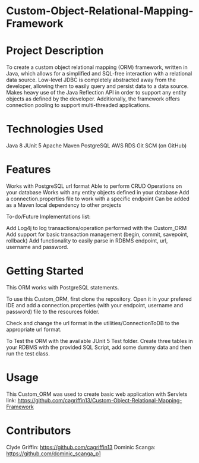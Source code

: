 # Custom-Object-Relational-Mapping-Framework

# Project Description
To create a custom object relational mapping (ORM) framework, written in Java, which allows for a simplified and SQL-free interaction with a relational data source. Low-level JDBC is completely abstracted away from the developer, allowing them to easily query and persist data to a data source. Makes heavy use of the Java Reflection API in order to support any entity objects as defined by the developer. Additionally, the framework offers connection pooling to support multi-threaded applications.

# Technologies Used
Java 8
JUnit 5
Apache Maven
PostgreSQL
AWS RDS
Git SCM (on GitHub)

# Features
Works with PostgreSQL url format
Able to perform CRUD Operations on your database
Works with any entity objects defined in your database
Add a connection.properties file to work with a specific endpoint
Can be added as a Maven local dependency to other projects

To-do/Future Implementations list:

Add Log4j to log transactions/operation performed with the Custom_ORM
Add support for basic transaction management (begin, commit, savepoint, rollback)
Add functionality to easily parse in RDBMS endpoint, url, username and password.

# Getting Started
This ORM works with PostgreSQL statements.

To use this Custom_ORM, first clone the repository. Open it in your prefered IDE and add a connection.properties (with your endpoint, username and password) file to the resources folder.

Check and change the url format in the utilities/ConnectionToDB to the appropriate url format.

To Test the ORM with the available JUnit 5 Test folder. Create three tables in your RDBMS with the provided SQL Script, add some dummy data and then run the test class.

# Usage
This Custom_ORM was used to create basic web application with Servlets link: https://github.com/cagriffin13/Custom-Object-Relational-Mapping-Framework

# Contributors
Clyde Griffin: https://github.com/cagriffin13
Dominic Scanga: https://github.com/dominic_scanga_p1
